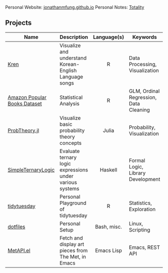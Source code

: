 Personal Website: [jonathanmfung.github.io](https://jonathanmfung.github.io)
Personal Notes: [Totality](https://github.com/jonathanmfung/Totality)
  
## Projects
<!-- Format table with Emacs -->

| Name                                                                                                               | Description                                              | Language(s) | Keywords                               |
|--------------------------------------------------------------------------------------------------------------------|----------------------------------------------------------|:-----------:|----------------------------------------|
| [Kren](https://github.com/jonathanmfung/Kren)                                                                      | Visualize and understand Korean-English Language songs   | R           | Data Processing, Visualization         |
| [Amazon Popular Books Dataset](https://github.com/jonathanmfung/Amazon-popular-books-dataset/blob/main/README.pdf) | Statistical Analysis                                     | R           | GLM, Ordinal Regression, Data Cleaning |
| [ProbTheory.jl](https://github.com/jonathanmfung/ProbTheory.jl)                                                    | Visualize basic probability theory concepts              | Julia       | Probability, Visualization             |
| [SimpleTernaryLogic](https://github.com/jonathanmfung/SimpleTernaryLogic)                                          | Evaluate ternary logic expressions under various systems | Haskell     | Formal Logic, Library Development      |
| [tidytuesday](https://github.com/jonathanmfung/tidytuesday)                                                        | Personal Playground of tidytuesday                       | R           | Statistics, Exploration                |
| [dotfiles](https://github.com/jonathanmfung/dotfiles)                                                                | Personal Setup                                           | Bash, misc. | Linux, Scripting                       |
| [MetAPI.el](https://github.com/jonathanmfung/MetAPI.el)                                                            | Fetch and display art pieces from The Met, in Emacs      | Emacs Lisp  | Emacs, REST API                        |

